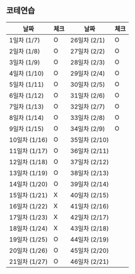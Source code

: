 ## 코테연습

| 날짜 | 체크 | 날짜 | 체크 |
| --- | --- | --- | --- |
| 1일차 (1/7) | O | 26일차 (2/1) | O |
| 2일차 (1/8) | O | 27일차 (2/2) | O |
| 3일차 (1/9) | O | 28일차 (2/3) | O |
| 4일차 (1/10) | O | 29일차 (2/4) | O |
| 5일차 (1/11) | O | 30일차 (2/5) | O |
| 6일차 (1/12) | O | 31일차 (2/6) | O |
| 7일차 (1/13) | O | 32일차 (2/7) | O |
| 8일차 (1/14) | O | 33일차 (2/8) | O |
| 9일차 (1/15) | O | 34일차 (2/9) | O |
| 10일차 (1/16) | O | 35일차 (2/10) |  |
| 11일차 (1/17) | O | 36일차 (2/11) |  |
| 12일차 (1/18) | O | 37일차 (2/12) |  |
| 13일차 (1/19) | O | 38일차 (2/13) |  |
| 14일차 (1/20) | O | 39일차 (2/14) |  |
| 15일차 (1/21) | X | 40일차 (2/15) |  |
| 16일차 (1/22) | X | 41일차 (2/16) |  |
| 17일차 (1/23) | X | 42일차 (2/17) |  |
| 18일차 (1/24) | X | 43일차 (2/18) |  |
| 19일차 (1/25) | O | 44일차 (2/19) |  |
| 20일차 (1/26) | O | 45일차 (2/20) |  |
| 21일차 (1/27) | O | 46일차 (2/21) |  |